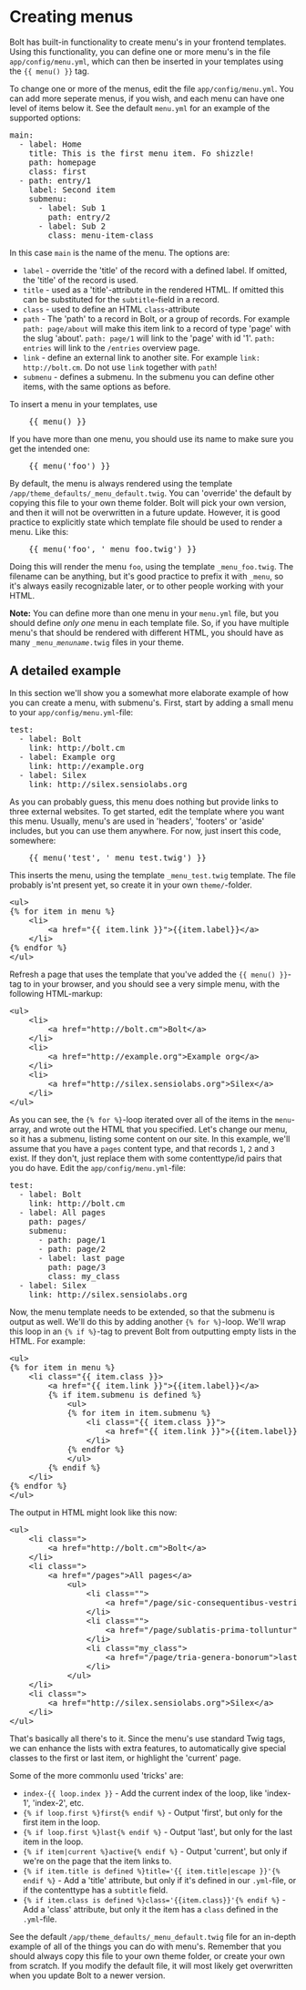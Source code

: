 Creating menus
==============

Bolt has built-in functionality to create menu's in your frontend templates. Using this functionality, you can define
one or more menu's in the file `app/config/menu.yml`, which can then be inserted in your templates using the `{{ menu()
}}` tag.

To change one or more of the menus, edit the file `app/config/menu.yml`. You can add more seperate menus, if you wish,
and each menu can have one level of items below it. See the default `menu.yml` for an example of the supported options:


<pre class="brush: plain">
main:
  - label: Home
    title: This is the first menu item. Fo shizzle!
    path: homepage
    class: first
  - path: entry/1
    label: Second item
    submenu:
      - label: Sub 1
        path: entry/2
      - label: Sub 2
        class: menu-item-class
</pre>

In this case `main` is the name of the menu. The options are:

  - `label` - override the 'title' of the record with a defined label. If omitted, the 'title' of the record is used.
  - `title` - used as a 'title'-attribute in the rendered HTML. If omitted this can be substituted for the `subtitle`-field in a record.
  - `class` - used to define an HTML `class`-attribute
  - `path` - The 'path' to a record in Bolt, or a group of records. For example `path: page/about` will make this item link to a record of type 'page' with the slug 'about'. `path: page/1` will link to the 'page' with id '1'. `path: entries` will link to the `/entries` overview page.
  - `link` - define an external link to another site. For example `link: http://bolt.cm`. Do not use `link` together with `path`!
  - `submenu` - defines a submenu. In the submenu you can define other items, with the same options as before.


To insert a menu in your templates, use

<pre class="brush: html">
	{{ menu() }}
</pre>

If you have more than one menu, you should use its name to make sure you get the intended one:

<pre class="brush: html">
	{{ menu('foo') }}
</pre>

By default, the menu is always rendered using the template `/app/theme_defaults/_menu_default.twig`. You can 'override' the
default by copying this file to your own theme folder. Bolt will pick your own version, and then it will not be
overwritten in a future update. However, it is good practice to explicitly state which template file should be used to
render a menu. Like this:

<pre class="brush: html">
    {{ menu('foo', '_menu_foo.twig') }}
</pre>

Doing this will render the menu `foo`, using the template `_menu_foo.twig`. The filename can be anything, but it's good
practice to prefix it with `_menu`, so it's always easily recognizable later, or to other people working with your HTML.

<p class="note"><strong>Note:</strong> You can define more than one menu in your <code>menu.yml</code> file, but you
should define <em>only one</em> menu in each template file. So, if you have multiple menu's that should be rendered with
different HTML, you should have as many <code>_menu_<em>menuname</em>.twig</code> files in your theme.</p>


A detailed example
------------------

In this section we'll show you a somewhat more elaborate example of how you can create a menu, with submenu's. First,
start by adding a small menu to your `app/config/menu.yml`-file:

<pre class="brush: plain">
test:
  - label: Bolt
    link: http://bolt.cm
  - label: Example org
    link: http://example.org
  - label: Silex
    link: http://silex.sensiolabs.org
</pre>

As you can probably guess, this menu does nothing but provide links to three external websites. To get started, edit the
template where you want this menu. Usually, menu's are used in 'headers', 'footers' or 'aside' includes, but you can use
them anywhere. For now, just insert this code, somewhere:

<pre class="brush: html">
    {{ menu('test', '_menu_test.twig') }}
</pre>

This inserts the menu, using the template `_menu_test.twig` template. The file probably is'nt present yet, so create it
in your own `theme/`-folder.

<pre class="brush: html">
&lt;ul>
{% for item in menu %}
    &lt;li>
        &lt;a href="{{ item.link }}">{{item.label}}&lt;/a>
    &lt;/li>
{% endfor %}
&lt;/ul>
</pre>

Refresh a page that uses the template that you've added the `{{ menu() }}`-tag
to in your browser, and you should see a very simple menu, with the following
HTML-markup:

<pre class="brush: html">
&lt;ul>
    &lt;li>
        &lt;a href="http://bolt.cm">Bolt&lt;/a>
    &lt;/li>
    &lt;li>
        &lt;a href="http://example.org">Example org&lt;/a>
    &lt;/li>
    &lt;li>
        &lt;a href="http://silex.sensiolabs.org">Silex&lt;/a>
    &lt;/li>
&lt;/ul>
</pre>

As you can see, the `{% for %}`-loop iterated over all of the items in the
`menu`-array, and wrote out the HTML that you specified. Let's change our menu,
so it has a submenu, listing some content on our site. In this example, we'll
assume that you have a `pages` content type, and that records `1`, `2` and `3`
exist. If they don't, just replace them with some contenttype/id pairs that you
do have. Edit the `app/config/menu.yml`-file:

<pre class="brush: plain">
test:
  - label: Bolt
    link: http://bolt.cm
  - label: All pages
    path: pages/
    submenu:
      - path: page/1
      - path: page/2
      - label: last page
        path: page/3
        class: my_class
  - label: Silex
    link: http://silex.sensiolabs.org
</pre>


Now, the menu template needs to be extended, so that the submenu is output as
well. We'll do this by adding another `{% for %}`-loop. We'll wrap this loop in
an `{% if %}`-tag to prevent Bolt from outputting empty lists in the HTML. For
example:

<pre class="brush: html">
&lt;ul>
{% for item in menu %}
    &lt;li class="{{ item.class }}>
        &lt;a href="{{ item.link }}">{{item.label}}&lt;/a>
        {% if item.submenu is defined %}
            &lt;ul>
            {% for item in item.submenu %}
                &lt;li class="{{ item.class }}">
                    &lt;a href="{{ item.link }}">{{item.label}}&lt;/a>
                &lt;/li>
            {% endfor %}
            &lt;/ul>
        {% endif %}
    &lt;/li>
{% endfor %}
&lt;/ul>
</pre>

The output in HTML might look like this now:

<pre class="brush: html">
&lt;ul>
    &lt;li class=">
        &lt;a href="http://bolt.cm">Bolt&lt;/a>
    &lt;/li>
    &lt;li class=">
        &lt;a href="/pages">All pages&lt;/a>
            &lt;ul>
                &lt;li class="">
                    &lt;a href="/page/sic-consequentibus-vestris">Sic consequentibus vestris&lt;/a>
                &lt;/li>
                &lt;li class="">
                    &lt;a href="/page/sublatis-prima-tolluntur">Sublatis prima tolluntur&lt;/a>
                &lt;/li>
                &lt;li class="my_class">
                    &lt;a href="/page/tria-genera-bonorum">last page&lt;/a>
                &lt;/li>
            &lt;/ul>
    &lt;/li>
    &lt;li class=">
        &lt;a href="http://silex.sensiolabs.org">Silex&lt;/a>
    &lt;/li>
&lt;/ul>
</pre>

That's basically all there's to it. Since the menu's use standard Twig tags, we
can enhance the lists with extra features, to automatically give special classes
to the first or last item, or highlight the 'current' page.

Some of the more commonlu used 'tricks' are:

  - `index-{{ loop.index }}` - Add the current index of the loop, like
    'index-1', 'index-2', etc.
  - `{% if loop.first %}first{% endif %}` - Output 'first', but only for the
    first item in the loop.
  - `{% if loop.first %}last{% endif %}` - Output 'last', but only for the last
    item in the loop.
  - `{% if item|current %}active{% endif %}` - Output 'current', but only if
    we're on the page that the item links to.
  - `{% if item.title is defined %}title='{{ item.title|escape }}'{% endif %}` -
    Add a 'title' attribute, but only if it's defined in our `.yml`-file, or if
    the contenttype has a `subtitle` field.
  - `{% if item.class is defined %}class='{{item.class}}'{% endif %}` - Add a
    'class' attribute, but only it the item has a `class` defined in the
    `.yml`-file.

See the default `/app/theme_defaults/_menu_default.twig` file for an in-depth
example of all of the things you can do with menu's. Remember that you should
always copy this file to your own theme folder, or create your own from scratch.
If you modify the default file, it will most likely get overwritten when you
update Bolt to a newer version.


